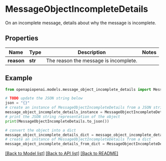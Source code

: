 # MessageObjectIncompleteDetails

On an incomplete message, details about why the message is incomplete.

## Properties

Name | Type | Description | Notes
------------ | ------------- | ------------- | -------------
**reason** | **str** | The reason the message is incomplete. | 

## Example

```python
from openapiopenai.models.message_object_incomplete_details import MessageObjectIncompleteDetails

# TODO update the JSON string below
json = "{}"
# create an instance of MessageObjectIncompleteDetails from a JSON string
message_object_incomplete_details_instance = MessageObjectIncompleteDetails.from_json(json)
# print the JSON string representation of the object
print(MessageObjectIncompleteDetails.to_json())

# convert the object into a dict
message_object_incomplete_details_dict = message_object_incomplete_details_instance.to_dict()
# create an instance of MessageObjectIncompleteDetails from a dict
message_object_incomplete_details_from_dict = MessageObjectIncompleteDetails.from_dict(message_object_incomplete_details_dict)
```
[[Back to Model list]](../README.md#documentation-for-models) [[Back to API list]](../README.md#documentation-for-api-endpoints) [[Back to README]](../README.md)


